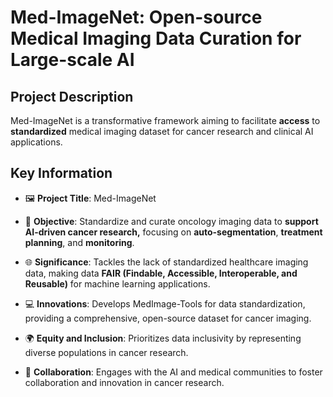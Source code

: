# Med-ImageNet: Open-source Medical Imaging Data Curation for Large-scale AI

<!--intro-start-->

## Project Description

Med-ImageNet is a transformative framework aiming to facilitate **access** to
**standardized** medical imaging dataset for cancer research and clinical AI applications.

## Key Information

- 🖼 **Project Title**: Med-ImageNet

- 🧬 **Objective**:  Standardize and curate oncology imaging data to
**support AI-driven cancer research,** focusing on **auto-segmentation**,
**treatment planning**, and **monitoring**.

- 🌐 **Significance**: Tackles the lack of standardized healthcare imaging data,
making data **FAIR (Findable, Accessible, Interoperable, and Reusable)**
for machine learning applications.

- 💻 **Innovations**: Develops MedImage-Tools for data standardization,
providing a comprehensive, open-source dataset for cancer imaging.

- 🌍 **Equity and Inclusion**: Prioritizes data inclusivity by
representing diverse populations in cancer research.

- 🤝 **Collaboration**: Engages with the AI and medical communities to
foster collaboration and innovation in cancer research.

<!--intro-end-->
